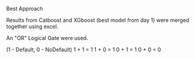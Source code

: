 Best Approach

Results from Catboost and XGboost (best model from day 1) were merged together using excel.

An "OR" Logical Gate were used.

(1 - Default, 0 - NoDefault)
1 + 1 = 1
1 + 0 = 1
0 + 1 = 1
0 + 0 = 0